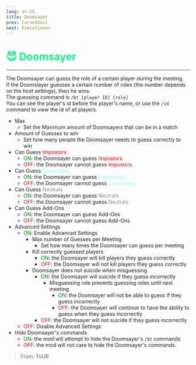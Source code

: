 ```yaml
---
lang: en-US
title: Doomsayer
prev: CursedSoul
next: Executioner
---
```


# <font color="#14f786">😈 <b>Doomsayer</b></font> <Badge text="Evil" type="tip" vertical="middle"/>
---

The Doomsayer can guess the role of a certain player during the meeting.<br>
If the Doomslayer guesses a certain number of roles (the number depends on the host settings), then he wins.<br>
The guessing command is `/bt [player ID] [role]`<br>
You can see the player's id before the player's name, or use the `/id` command to view the id of all players.
* Max
  * Set the Maximum amount of Doomsayers that can be in a match
* Amount of Guesses to win
  * Set how many people the Doomsayer needs to guess correctly to win
* Can Guess <font color=red>Impostors</font>
  * <font color=green>ON</font>: the Doomsayer can guess <font color=red>Impostors</font>
  * <font color=red>OFF</font>: the Doomsayer cannot guess <font color=red>Impostors</font>
* Can Guess <font color=#8cffff>Crewmates</font>
  * <font color=green>ON</font>: the Doomsayer can guess <font color=#8cffff>Crewmates</font>
  * <font color=red>OFF</font>: the Doomsayer cannot guess <font color=#8cffff>Crewmates</font>
* Can Guess <font color=#7f8c8d>Neutrals</font>
  * <font color=green>ON</font>: the Doomsayer can guess <font color=#7f8c8d>Neutrals</font>
  * <font color=red>OFF</font>: the Doomsayer cannot guess <font color=#7f8c8d>Neutrals</font>
* Can Guess Add-Ons
  * <font color=green>ON</font>: the Doomsayer can guess Add-Ons
  * <font color=red>OFF</font>: the Doomsayer cannot guess Add-Ons
* Advanced Settings
  * <font color=green>ON</font>: Enable Advanced Settings
    * Max number of Guesses per Meeting
      * Set how many times the Doomsayer can guess per meeting
    * Kill correctly guessed players
      * <font color=green>ON</font>: the Doomsayer will kill players they guess correctly
      * <font color=red>OFF</font>: the Doomsayer will not kill players they guess correctly
    * Doomsayer does not suicide when misguessing
      * <font color=green>ON</font>: the Doomsayer will suicide if they guess incorrectly
        * Misguessing role prevents guessing roles until next meeting
          * <font color=green>ON</font>: the Doomsayer will not be able to guess if they guess incorrectly
          * <font color=red>OFF</font>: the Doomsayer will continue to have the ability to guess when they guess incorrectly
      * <font color=red>OFF</font>: the Doomsayer will not suicide if they guess incorrectly
  * <font color=red>OFF</font>: Disable Advanced Settings
* Hide Doomsayer's commands
  * <font color=green>ON</font>: the mod will attempt to hide the Doomsayer's `/bt` commands
  * <font color=red>OFF</font>: the mod will not care to hide the Doomsayer's commands.

> From: ToUR